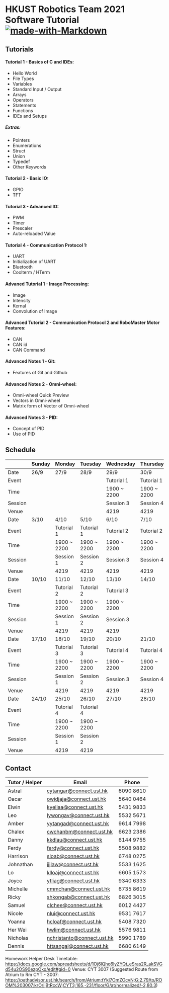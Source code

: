 # HKUST Robotics Team 2021 Software Tutorial [![made-with-Markdown](https://img.shields.io/badge/Made%20with-Markdown-1f425f.svg)](https://hackmd.io/@Oil/r1Q2WlUmF)

## Tutorials

#### Tutorial 1 - Basics of C and IDEs:

- Hello World
- File Types
- Variables
- Standard Input / Output
- Arrays
- Operators
- Statements
- Functions
- IDEs and Setups

##### Extras:

- Pointers
- Enumerations
- Struct
- Union
- Typedef
- Other Keywords

#### Tutorial 2 - Basic IO:

- GPIO
- TFT

#### Tutorial 3 - Advanced IO:

- PWM
- Timer
- Prescaler
- Auto-reloaded Value

#### Tutorial 4 - Communication Protocol 1:

- UART
- Initialization of UART
- Bluetooth
- Coolterm / HTerm

#### Advaned Tutorial 1 - Image Processing:

- Image
- Intensity
- Kernal
- Convolution of Image

#### Advanced Tutorial 2 - Communication Protocol 2 and RoboMaster Motor Features:

- CAN
- CAN id
- CAN Command

#### Advanced Notes 1 - Git:

- Features of Git and Github

#### Advanced Notes 2 - Omni-wheel:

- Omni-wheel Quick Preview
- Vectors in Omni-wheel
- Matrix form of Vector of Omni-wheel

#### Advanced Notes 3 - PID:

- Concept of PID
- Use of PID

## Schedule

|         | Sunday | Monday      | Tuesday     | Wednesday   | Thursday    | Friday      | Satuarday |
| ------- | ------ | ----------- | ----------- | ----------- | ----------- | ----------- | --------- |
| Date    | 26/9   | 27/9        | 28/9        | 29/9        | 30/9        | 1/10        | 2/10      |
| Event   |        |             |             | Tutorial 1  | Tutorial 1  |             |           |
| Time    |        |             |             | 1900 ~ 2200 | 1900 ~ 2200 |             |           |
| Session |        |             |             | Session 3   | Session 4   |             |           |
| Venue   |        |             |             | 4219        | 4219        |             |           |
| Date    | 3/10   | 4/10        | 5/10        | 6/10        | 7/10        | 8/10        | 9/10      |
| Event   |        | Tutorial 1  | Tutorial 1  | Tutorial 2  | Tutorial 2  |             |           |
| Time    |        | 1900 ~ 2200 | 1900 ~ 2200 | 1900 ~ 2200 | 1900 ~ 2200 |             |           |
| Session |        | Session 1   | Session 2   | Session 3   | Session 4   |             |           |
| Venue   |        | 4219        | 4219        | 4219        | 4219        |             |           |
| Date    | 10/10  | 11/10       | 12/10       | 13/10       | 14/10       | 15/10       | 16/10     |
| Event   |        | Tutorial 2  | Tutorial 2  | Tutorial 3  |             | Tutorial 3  |           |
| Time    |        | 1900 ~ 2200 | 1900 ~ 2200 | 1900 ~ 2200 |             | 1900 ~ 2200 |           |
| Session |        | Session 1   | Session 2   | Session 3   |             | Session 4   |           |
| Venue   |        | 4219        | 4219        | 4219        |             | 4219        |           |
| Date    | 17/10  | 18/10       | 19/10       | 20/10       | 21/10       | 22/10       | 23/10     |
| Event   |        | Tutorial 3  | Tutorial 3  | Tutorial 4  | Tutorial 4  |             |           |
| Time    |        | 1900 ~ 2200 | 1900 ~ 2200 | 1900 ~ 2200 | 1900 ~ 2200 |             |           |
| Session |        | Session 1   | Session 2   | Session 3   | Session 4   |             |           |
| Venue   |        | 4219        | 4219        | 4219        | 4219        |             |           |
| Date    | 24/10  | 25/10       | 26/10       | 27/10       | 28/10       | 29/10       | 30/10     |
| Event   |        | Tutorial 4  | Tutorial 4  |             |             |             |           |
| Time    |        | 1900 ~ 2200 | 1900 ~ 2200 |             |             |             |           |
| Session |        | Session 1   | Session 2   |             |             |             |           |
| Venue   |        | 4219        | 4219        |             |             |             |           |

## Contact

| Tutor / Helper | Email                      | Phone     |
| -------------- | -------------------------- | --------- |
| Astral         | cytangar@connect.ust.hk    | 6090 8610 |
| Oacar          | owidjaja@connect.ust.hk    | 5640 0464 |
| Elwin          | kyeliaa@connect.ust.hk     | 5431 9833 |
| Leo            | lywongav@connect.ust.hk    | 5532 5671 |
| Amber          | yytangad@connect.ust.hk    | 9614 7998 |
| Chalex         | cwchanbm@connect.ust.hk    | 6623 2386 |
| Danny          | kkdlau@connect.ust.hk      | 6144 9755 |
| Ferdy          | ferdy@connect.ust.hk       | 5508 9882 |
| Harrison       | sloab@connect.ust.hk       | 6748 0275 |
| Johnathan      | jjjlaw@connect.ust.hk      | 5533 1625 |
| Lo             | klloaj@connect.ust.hk      | 6605 1573 |
| Joyce          | ytliag@connect.ust.hk      | 9340 6333 |
| Michelle       | cmmchan@connect.ust.hk     | 6735 8619 |
| Ricky          | shkongab@connect.ust.hk    | 6826 3015 |
| Samuel         | clchee@connect.ust.hk      | 6012 4427 |
| Nicole         | nlui@connect.ust.hk        | 9531 7617 |
| Yoanna         | hcloaf@connect.ust.hk      | 5408 7320 |
| Her Wei        | hwlim@connect.ust.hk       | 5576 9811 |
| Nicholas       | nchristanto@connect.ust.hk | 5990 1789 |
| Dennis         | httsangaj@connect.ust.hk   | 6680 6149 |

Homework Helper Desk
Timetable: https://docs.google.com/spreadsheets/d/1Oj6lQho6lyZYQt_eSras2R_akSVGd54u2OS90ezpOko/edit#gid=0
Venue: CYT 3007 (Suggested Route from Atrium to Rm CYT - 3007: https://pathadvisor.ust.hk/search/from/Atrium;tYkl7OmZOcvN;G;2,79/to/ROOM%203007;krOrjjBtRccW;CYT3;165,-231/floor/G/at/normalized/-2,80,3)
